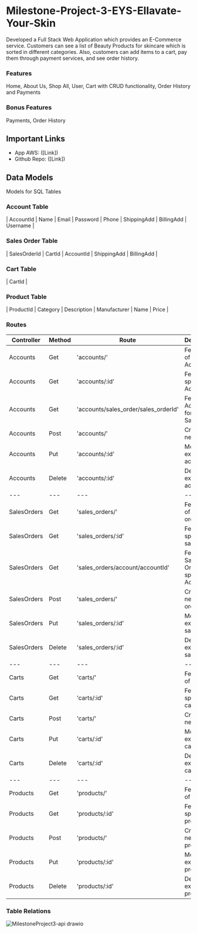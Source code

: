 # Milestone-Project-3-EYS-Ellavate-Your-Skin
Developed a Full Stack Web Application which provides an E-Commerce service. Customers can see a list of Beauty Products for skincare which is sorted in different categories. Also, customers can add items to a cart, pay them through payment services, and see order history.

### Features

Home, About Us, Shop All, User, Cart with CRUD functionality, Order History and Payments

### Bonus Features

Payments, Order History

## Important Links

- App AWS: ([Link])
- Github Repo: ([Link])

## Data Models

Models for SQL Tables

### Account Table

| AccountId | Name | Email | Password | Phone | ShippingAdd | BillingAdd | Username |

### Sales Order Table

| SalesOrderId | CartId | AccountId | ShippingAdd | BillingAdd |

### Cart Table

| CartId |

### Product Table

| ProductId | Category | Description | Manufacturer | Name | Price |

### Routes

| Controller | Method | Route | Description|
| --- | --- | --- | --- |
| Accounts | Get | 'accounts/' | Fetches list of Accounts |
| Accounts | Get | 'accounts/:id' | Fetches specific Account |
|Accounts | Get | 'accounts/sales_order/sales_orderId' | Fetches Accounts for specific Sales Order |
| Accounts | Post | 'accounts/' | Creates a new note |
| Accounts | Put | 'accounts/:id' | Modifies an existing account |
| Accounts | Delete | 'accounts/:id' | Deletes an existing account |
| --- | --- | --- | --- |
| SalesOrders | Get | 'sales_orders/' | Fetches list of sales orders |
| SalesOrders | Get | 'sales_orders/:id' | Fetches specific sales order |
| SalesOrders | Get | 'sales_orders/account/accountId' | Fetches Sales Orders for specific Account |
| SalesOrders | Post | 'sales_orders/' | Creates a new sales order |
| SalesOrders | Put | 'sales_orders/:id' | Modifies an existing sales order |
| SalesOrders | Delete | 'sales_orders/:id' | Deletes an existing sales order |
| --- | --- | --- | --- |
| Carts | Get | 'carts/' | Fetches list of carts |
| Carts | Get | 'carts/:id' | Fetches specific cart |
| Carts | Post | 'carts/' | Creates a new cart |
| Carts | Put | 'carts/:id' | Modifies an existing cart |
| Carts | Delete | 'carts/:id' | Deletes an existing cart |
| ---   | --- | --- | --- |
| Products | Get | 'products/' | Fetches list of products |
| Products | Get | 'products/:id' | Fetches specific product |
| Products | Post | 'products/' | Creates a new product |
| Products | Put | 'products/:id' | Modifies an existing product |
| Products | Delete | 'products/:id' | Deletes an existing product |


### Table Relations
<!-- ![MilestoneProject3-api drawio](https://user-images.githubusercontent.com/92125395/179365995-53fcfe36-05d9-498e-8ff5-96a99a621f32.png) -->
![MilestoneProject3-api drawio](https://user-images.githubusercontent.com/92125395/179365995-53fcfe36-05d9-498e-8ff5-96a99a621f32.png)
